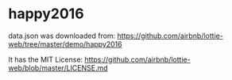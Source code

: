 # happy2016

data.json was downloaded from:
https://github.com/airbnb/lottie-web/tree/master/demo/happy2016

It has the MIT License:
https://github.com/airbnb/lottie-web/blob/master/LICENSE.md
